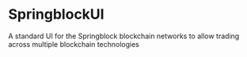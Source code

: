 # SpringblockUI
A standard UI for the Springblock blockchain networks to allow trading across multiple blockchain technologies
